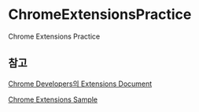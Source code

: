 # ChromeExtensionsPractice
Chrome Extensions Practice


## 참고
[Chrome Developers의 Extensions Document](https://developer.chrome.com/docs/extensions/)

[Chrome Extensions Sample](https://github.com/GoogleChrome/chrome-extensions-samples)
